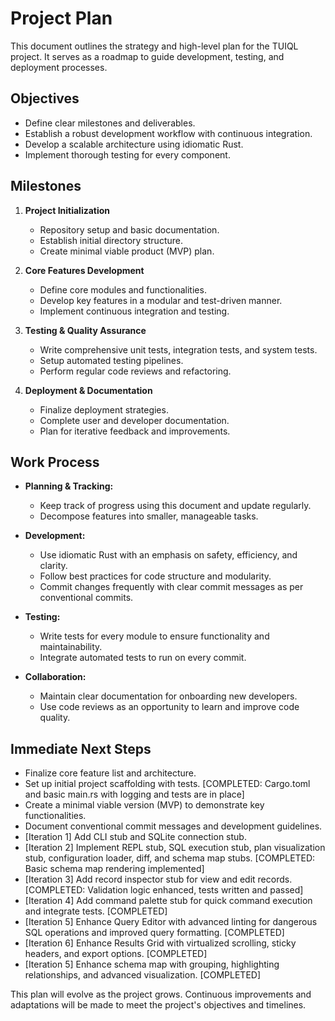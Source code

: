 # Project Plan

This document outlines the strategy and high-level plan for the TUIQL project. It serves as a roadmap to guide development, testing, and deployment processes.

## Objectives

- Define clear milestones and deliverables.
- Establish a robust development workflow with continuous integration.
- Develop a scalable architecture using idiomatic Rust.
- Implement thorough testing for every component.

## Milestones

1. **Project Initialization**
   - Repository setup and basic documentation.
   - Establish initial directory structure.
   - Create minimal viable product (MVP) plan.

2. **Core Features Development**
   - Define core modules and functionalities.
   - Develop key features in a modular and test-driven manner.
   - Implement continuous integration and testing.

3. **Testing & Quality Assurance**
   - Write comprehensive unit tests, integration tests, and system tests.
   - Setup automated testing pipelines.
   - Perform regular code reviews and refactoring.

4. **Deployment & Documentation**
   - Finalize deployment strategies.
   - Complete user and developer documentation.
   - Plan for iterative feedback and improvements.

## Work Process

- **Planning & Tracking:** 
  - Keep track of progress using this document and update regularly.
  - Decompose features into smaller, manageable tasks.

- **Development:** 
  - Use idiomatic Rust with an emphasis on safety, efficiency, and clarity.
  - Follow best practices for code structure and modularity.
  - Commit changes frequently with clear commit messages as per conventional commits.

- **Testing:** 
  - Write tests for every module to ensure functionality and maintainability.
  - Integrate automated tests to run on every commit.

- **Collaboration:**
  - Maintain clear documentation for onboarding new developers.
  - Use code reviews as an opportunity to learn and improve code quality.

## Immediate Next Steps

- Finalize core feature list and architecture.
- Set up initial project scaffolding with tests. [COMPLETED: Cargo.toml and basic main.rs with logging and tests are in place]
- Create a minimal viable version (MVP) to demonstrate key functionalities.
- Document conventional commit messages and development guidelines.
- [Iteration 1] Add CLI stub and SQLite connection stub.
- [Iteration 2] Implement REPL stub, SQL execution stub, plan visualization stub, configuration loader, diff, and schema map stubs. [COMPLETED: Basic schema map rendering implemented]
- [Iteration 3] Add record inspector stub for view and edit records. [COMPLETED: Validation logic enhanced, tests written and passed]
- [Iteration 4] Add command palette stub for quick command execution and integrate tests. [COMPLETED]
- [Iteration 5] Enhance Query Editor with advanced linting for dangerous SQL operations and improved query formatting. [COMPLETED]
- [Iteration 6] Enhance Results Grid with virtualized scrolling, sticky headers, and export options. [COMPLETED]
- [Iteration 5] Enhance schema map with grouping, highlighting relationships, and advanced visualization. [COMPLETED]

This plan will evolve as the project grows. Continuous improvements and adaptations will be made to meet the project's objectives and timelines.